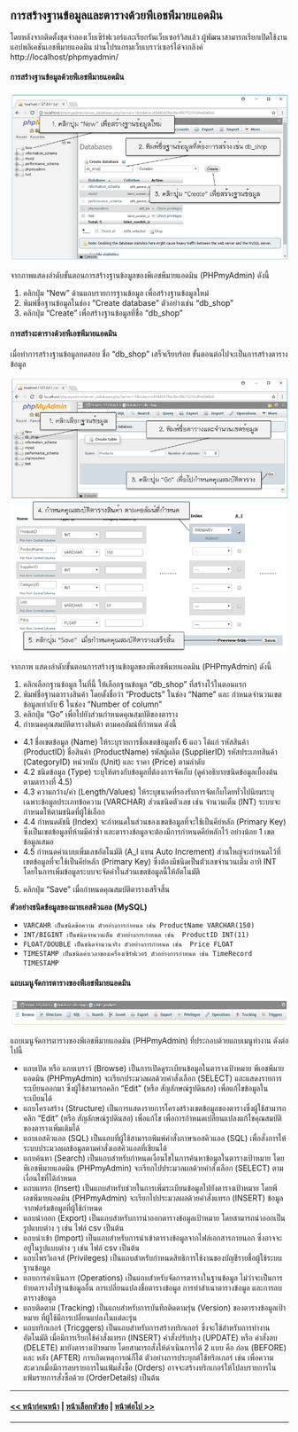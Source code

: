 ## การสร้างฐานข้อมูลและตารางด้วยพีเอชพีมายแอดมิน
โดยหลังจากติดตั้งชุดจำลองเว็บเซิร์ฟเวอร์และเรียกรันเว็บเซอร์วิสแล้ว ผู้พัฒนาสามารถเรียกเปิดใช้งานแอปพลิเคชันเอชพีมายแอดมิน ผ่านโปรแกรมเว็บเบราว์เซอร์ได้จากลิงค์ http://localhost/phpmyadmin/ 

#### การสร้างฐานข้อมูลด้วยพีเอชพีมายแอดมิน

<img src=img/ch04_23.png>

จากภาพแสดงลำดับขั้นตอนการสร้างฐานข้อมูลของพีเอชพีมายแอดมิน (PHPmyAdmin) ดังนี้
1. คลิกปุ่ม “New” ด้านแถบรายการฐานข้อมูล เพื่อสร้างฐานข้อมูลใหม่
2. พิมพ์ชื่อฐานข้อมูลในช่อง “Create database” ตัวอย่างเช่น “db_shop” 
3. คลิกปุ่ม “Create” เพื่อสร้างฐานข้อมูลที่ชื่อ “db_shop”

#### การสร้างะตารางด้วยพีเอชพีมายแอดมิน
เมื่อทำการสร้างฐานข้อมูลทดสอบ ชื่อ “db_shop” เสร็จเรียบร้อย ขั้นตอนต่อไปจะเป็นการสร้างตารางข้อมูล

<img src=img/ch04_24.png>

จากภาพ แสดงลำดับขั้นตอนการสร้างฐานข้อมูลของพีเอชพีมายแอดมิน (PHPmyAdmin) ดังนี้
1. คลิกเลือกฐานข้อมูล ในที่นี้ ให้เลือกฐานข้อมูล “db_shop” ที่สร้างไว้ในตอนแรก
2. พิมพ์ชื่อฐานตารางสินค้า โดยตั้งชื่อว่า “Products” ในช่อง “Name” และ กำหนดจำนวนเขตข้อมูลเท่ากับ 6 ในช่อง “Number of column”
3. คลิกปุ่ม “Go” เพื่อไปยังส่วนกำหนดคุณสมบัติของตาราง
4. กำหนดคุณสมบัติตารางสินค้า ตามคอลัมน์ที่กำหนด ดังนี้	 
* 4.1 ชื่อเขตข้อมูล (Name) ให้ระบุรายการชื่อเขตข้อมูลทั้ง 6 แถว ได้แก่ รหัสสินค้า (ProductID) ชื่อสินค้า (ProductName) รหัสผู้ผลิต (SupplierID) รหัสประเภทสินค้า (CategoryID) หน่วยนับ (Unit) และ ราคา (Price) ตามลำดับ
* 4.2 ชนิดข้อมูล (Type) ระบุให้ตรงกับข้อมูลที่ต้องการจัดเก็บ (ดูคำอธิบายชนิดข้อมูลเบื้องต้นตามตารางที่ 4.5) 
* 4.3 ความกว้าง/ค่า (Length/Values) ให้ระบุขนาดที่รองรับการจัดเก็บโดยทั่วไปนิยมระบุเฉพาะข้อมูลประเภทข้อความ (VARCHAR) ส่วนชนิดตัวเลข เช่น จำนวนเต็ม (INT) ระบบจะกำหนดให้ตามชนิดที่ผู้ใช้เลือก 
* 4.4 กำหนดดัชนี (Index) จะกำหนดในส่วนของเขตข้อมูลที่จะใช้เป็นคีย์หลัก (Primary Key) ซึ่งเป็นเขตข้อมูลที่ห้ามมีค่าซ้ำ และตารางข้อมูลจะต้องมีการกำหนดคีย์หลักไว้ อย่างน้อย 1 เขตข้อมูลเสมอ 
* 4.5 กำหนดค่าแบบเพิ่มเลขอัตโนมัติ (A_I แทน Auto Increment) ส่วนใหญ่จะกำหนดไว้ที่เขตข้อมูลที่จะใช้เป็นคีย์หลัก (Primary Key) ซึ่งต้องมีชนิดเป็นตัวเลขจำนวนเต็ม อาทิ INT โดยในการเพิ่มข้อมูลระบบจะจัดค่าในส่วนเขตข้อมูลนี้ให้อัตโนมัติ
5. คลิกปุ่ม “Save”  เมื่อกำหนดคุณสมบัติตารางเสร็จสิ้น

**ตัวอย่างชนิดข้อมูลของมายเอสคิวแอล (MySQL)**
* ```VARCAHR เป็นชนิดข้อความ ตัวอย่างการกำหนด เช่น ProductName VARCHAR(150)```
* ```INT/BIGINT	เป็นชนิดจำนวนเต็ม ตัวอย่างการกำหนด เช่น  ProductID INT(11)```
* ```FLOAT/DOUBLE เป็นชนิดจำนวนจริง	ตัวอย่างการกำหนด เช่น  Price FLOAT```
* ```TIMESTAMP เป็นชนิดค่าเวลาของเครื่องเซิร์ฟเวอร์	ตัวอย่างการกำหนด เช่น TimeRecord TIMESTAMP```


#### แถบเมนูจัดการตารางของพีเอชพีมายแอดมิน

<img src=img/ch04_25.png>

แถบเมนูจัดการตารางของพีเอชพีมายแอดมิน (PHPmyAdmin) ที่ประกอบด้วยแถบเมนูทำงาน ดังต่อไปนี้
* แถบเปิด หรือ แถบเบราว์ (Browse) เป็นการเปิดดูระเบียนข้อมูลในตารางเป้าหมาย พีเอชพีมายแอดมิน (PHPmyAdmin) จะเรียกประมวลผลด้วยคำสั่งเลือก (SELECT) และแสดงรายการระเบียนออกมา ซึ่งผู้ใช้สามารถคลิก “Edit” (หรือ สัญลักษณ์รูปดินสอ) เพื่อแก้ไขข้อมูลในระเบียนได้
* แถบโครงสร้าง (Structure) เป็นการแสดงรายการโครงสร้างเขตข้อมูลของตารางซึ่งผู้ใช้สามารถคลิก “Edit” (หรือ สัญลักษณ์รูปดินสอ) เพื่อแก้ไข เพื่อการกำหนดเปลี่ยนแปลงแก้ไขคุณสมบัติของตารางเพิ่มเติมได้
* แถบเอสคิวแอล (SQL) เป็นแถบที่ผู้ใช้สามารถพิมพ์คำสั่งภาษาเอสคิวแอล (SQL) เพื่อสั่งการให้ระบบประมวลผลข้อมูลตามคำสั่งเอสคิวแอลที่เขียนได้
* แถบค้นหา (Search) เป็นแถบสำหรับกำหนดเงื่อนไขในการค้นหาข้อมูลในตารางเป้าหมาย โดยพีเอชพีมายแอดมิน (PHPmyAdmin) จะเรียกไปประมวลผลด้วยคำสั่งเลือก (SELECT) ตามเงื่อนไขที่ได้กำหนด
* แถบแทรก (Insert) เป็นแถบสำหรับช่วยในการเพิ่มระเบียนข้อมูลไปยังตารางเป้าหมาย โดยพีเอชพีมายแอดมิน (PHPmyAdmin) จะเรียกไปประมวลผลด้วยคำสั่งแทรก (INSERT) ข้อมูลจากฟอร์มข้อมูลที่ผู้ใช้กำหนด
* แถบนำออก (Export) เป็นแถบสำหรับการนำออกตารางข้อมูลเป้าหมาย โดยสามารถนำออกเป็นรูปแบบต่าง ๆ เช่น ไฟล์ csv เป็นต้น
* แถบนำเข้า (Import) เป็นแถบสำหรับการนำเข้าตารางข้อมูลจากไฟล์เอกสารภายนอก ซึ่งอาจจะอยู่ในรูปแบบต่าง ๆ เช่น ไฟล์ csv เป็นต้น
* แถบไพรวิเลจส์ (Privileges) เป็นแถบสำหรับกำหนดสิทธิการใช้งานของบัญชีรายชื่อผู้ใช้ระบบฐานข้อมูล
* แถบการดำเนินการ (Operations) เป็นแถบสำหรับจัดการตารางในฐานข้อมูล ไม่ว่าจะเป็นการย้ายตารางไปฐานข้อมูลอื่น การเปลี่ยนแปลงชื่อตารางข้อมูล การทำสำเนาตารางข้อมูล และการลบตารางข้อมูล
* แถบติดตาม (Tracking) เป็นแถบสำหรับการบันทึกติดตามรุ่น (Version) ของตารางข้อมูลเป้าหมาย ที่ผู้ใช้มีการเปลี่ยนแปลงในแต่ละรุ่น
* แถบทริกเกอร์ (Tricggers) เป็นแถบสำหรับการสร้างทริกเกอร์ ซึ่งจะใช้สำหรับการทำงานอัตโนมัติ เมื่อมีการเรียกใช้คำสั่งแทรก (INSERT) คำสั่งปรับปรุง (UPDATE) หรือ คำสั่งลบ (DELETE) มายังตารางเป้าหมาย โดยสามารถสั่งให้ดำเนินการได้ 2 แบบ คือ ก่อน (BEFORE) และ หลัง (AFTER) การเกิดเหตุการณ์ก็ได้ ตัวอย่างการประยุกต์ใช้ทริกเกอร์ เช่น เพื่อความสะดวกเมื่อมีการลบรายการในแฟ้มสั่งซื้อ (Orders) อาจจะสร้างทริกเกอร์ให้ไปลบรายการในแฟ้มรายการสั่งซื้อด้วย (OrderDetails) เป็นต้น

---
#### [<< หน้าก่อนหน้า](0402.md) | [หน้าเลือกหัวข้อ](README.md) | [หน้าต่อไป >>](0404.md)
---